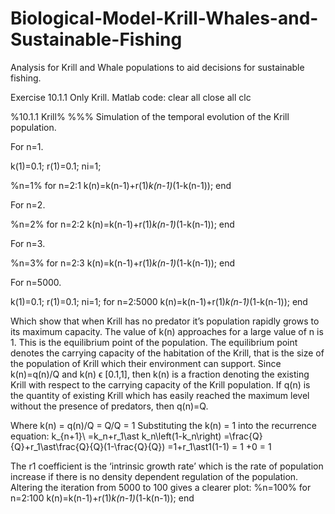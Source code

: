 # Biological-Model-Krill-Whales-and-Sustainable-Fishing
Analysis for Krill and Whale populations to aid decisions for sustainable fishing.

Exercise 10.1.1
Only Krill.
Matlab code:
clear all
close all
clc
 
%10.1.1 Krill%
%%%  Simulation of the temporal evolution of the Krill population.



For n=1.

k(1)=0.1;
r(1)=0.1;
ni=1;
 
%n=1%
for n=2:1
    k(n)=k(n-1)+r(1)*k(n-1)*(1-k(n-1));
end
 











For n=2.

%n=2%
for n=2:2
    k(n)=k(n-1)+r(1)*k(n-1)*(1-k(n-1));
end
 

 



For n=3.

%n=3%
for n=2:3
    k(n)=k(n-1)+r(1)*k(n-1)*(1-k(n-1));
end

 






For n=5000.

k(1)=0.1;
r(1)=0.1;
ni=1;
for n=2:5000
    k(n)=k(n-1)+r(1)*k(n-1)*(1-k(n-1));
end
 
Which show that when Krill has no predator it’s population rapidly grows to its maximum capacity.
The value of k(n) approaches for a large value of n is 1. This is the equilibrium point of the population.
The equilibrium point denotes the carrying capacity of the habitation of the Krill, that is the size of the population of Krill which their environment can support.
Since k(n)=q(n)/Q and k(n) ϵ [0.1,1], then k(n) is a fraction denoting the existing Krill with respect to the carrying capacity of the Krill population.
If q(n) is the quantity of existing Krill 	which has easily reached the maximum level without the presence of predators, then q(n)=Q.





Where k(n) = q(n)/Q = Q/Q = 1
Substituting the k(n) = 1 into the recurrence equation:
k_{n+1}\ =k_n+r_1\ast k_n\left(1-k_n\right) 
	=\frac{Q}{Q}+r_1\ast\frac{Q}{Q}(1-\frac{Q}{Q})
 	 =1+r_1\ast1(1-1)
	= 1 +0
	= 1

The r1 coefficient is the ‘intrinsic growth rate’ which is the rate of population increase if there is no density dependent regulation of the population.
Altering the iteration from 5000 to 100 gives a clearer plot:
%n=100%
for n=2:100
    k(n)=k(n-1)+r(1)*k(n-1)*(1-k(n-1));
end


